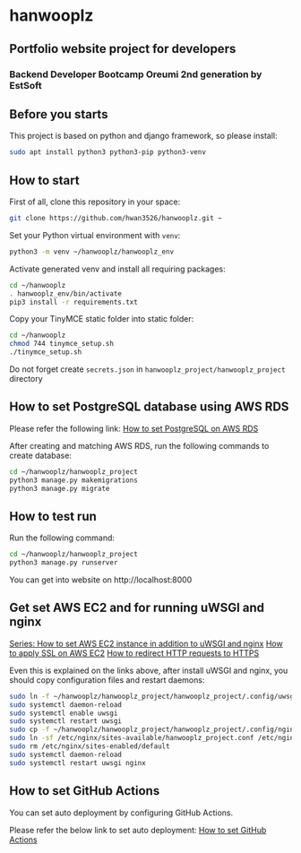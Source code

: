 hanwooplz
=============
Portfolio website project for developers
-------------
### Backend Developer Bootcamp Oreumi 2nd generation by EstSoft

## Before you starts

This project is based on python and django framework, so please install:
```sh
sudo apt install python3 python3-pip python3-venv
```

## How to start

First of all, clone this repository in your space:
```sh
git clone https://github.com/hwan3526/hanwooplz.git ~
```

Set your Python virtual environment with `venv`:
```sh
python3 -m venv ~/hanwooplz/hanwooplz_env
```

Activate generated venv and install all requiring packages:
```sh
cd ~/hanwooplz
. hanwooplz_env/bin/activate
pip3 install -r requirements.txt
```

Copy your TinyMCE static folder into static folder:
```sh
cd ~/hanwooplz
chmod 744 tinymce_setup.sh
./tinymce_setup.sh
```

Do not forget create `secrets.json` in `hanwooplz_project/hanwooplz_project` directory

## How to set PostgreSQL database using AWS RDS

Please refer the following link: [How to set PostgreSQL on AWS RDS](https://velog.io/@server30sopt/AWS-AWS-rds-postgreSQL-환경세팅)

After creating and matching AWS RDS, run the following commands to create database:
```sh
cd ~/hanwooplz/hanwooplz_project
python3 manage.py makemigrations
python3 manage.py migrate
```

## How to test run

Run the following command:
```sh
cd ~/hanwooplz/hanwooplz_project
python3 manage.py runserver
```

You can get into website on http://localhost:8000

## Get set AWS EC2 and for running uWSGI and nginx

[Series: How to set AWS EC2 instance in addition to uWSGI and nginx](https://nerogarret.tistory.com/45)
[How to apply SSL on AWS EC2](https://velog.io/@wijoonwu/AWS-EC2에-SSL-적용하기-Feat.-ACM-Route53-ALB-Nginx)
[How to redirect HTTP requests to HTTPS](https://medium.com/@yangga0070/aws-로드밸런서-http-https-리다이렉션-37c1039be0ab)

Even this is explained on the links above, after install uWSGI and nginx, you should copy configuration files and restart daemons:
```sh
sudo ln -f ~/hanwooplz/hanwooplz_project/hanwooplz_project/.config/uwsgi/uwsgi.service /etc/systemd/system/uwsgi.service
sudo systemctl daemon-reload
sudo systemctl enable uwsgi
sudo systemctl restart uwsgi
sudo cp -f ~/hanwooplz/hanwooplz_project/hanwooplz_project/.config/nginx/hanwooplz_project.conf /etc/nginx/sites-available/hanwooplz_project.conf
sudo ln -sf /etc/nginx/sites-available/hanwooplz_project.conf /etc/nginx/sites-enabled/hanwooplz_project.conf
sudo rm /etc/nginx/sites-enabled/default
sudo systemctl daemon-reload
sudo systemctl restart uwsgi nginx
```

## How to set GitHub Actions

You can set auto deployment by configuring GitHub Actions.

Please refer the below link to set auto deployment: [How to set GitHub Actions](https://iamjooon2.tistory.com/25)